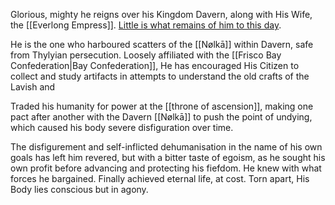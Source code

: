 Glorious, mighty he reigns over his Kingdom Davern, along with His Wife, the [[Everlong Empress]].
[Little is what remains of him to this day](The%20Old%20King). 

He is the one who harboured scatters of the [[Nølkā]] within Davern, safe from Thylyian persecution. 
Loosely affiliated with the [[Frisco Bay Confederation|Bay Confederation]], He has encouraged His Citizen to collect and study artifacts in attempts to understand the old crafts of the Lavish and 

Traded his humanity for power at the [[throne of ascension]], making one pact after another with the Davern [[Nølkā]] to push the point of undying, which caused his body severe disfiguration over time. 

The disfigurement and self-inflicted dehumanisation in the name of his own goals has left him revered, but with a bitter taste of egoism, as he sought his own profit before advancing and protecting his fiefdom. 
He knew with what forces he bargained. Finally achieved eternal life, at cost. Torn apart, His Body lies conscious but in agony. 